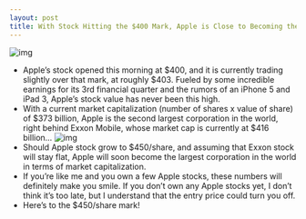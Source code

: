 ```yaml
---
layout: post
title: With Stock Hitting the $400 Mark, Apple is Close to Becoming the Largest Corporation in the World
---
```

![img](http://media.idownloadblog.com/wp-content/uploads/2011/07/apple-glass-stairs.jpeg)
* Apple’s stock opened this morning at $400, and it is currently trading slightly over that mark, at roughly $403. Fueled by some incredible earnings for its 3rd financial quarter and the rumors of an iPhone 5 and iPad 3, Apple’s stock value has never been this high.
* With a current market capitalization (number of shares x value of share) of $373 billion, Apple is the second largest corporation in the world, right behind Exxon Mobile, whose market cap is currently at $416 billion…
![img](http://media.idownloadblog.com/wp-content/uploads/2011/07/Apple-Stock-400.png)
* Should Apple stock grow to $450/share, and assuming that Exxon stock will stay flat, Apple will soon become the largest corporation in the world in terms of market capitalization.
* If you’re like me and you own a few Apple stocks, these numbers will definitely make you smile. If you don’t own any Apple stocks yet, I don’t think it’s too late, but I understand that the entry price could turn you off.
* Here’s to the $450/share mark!

